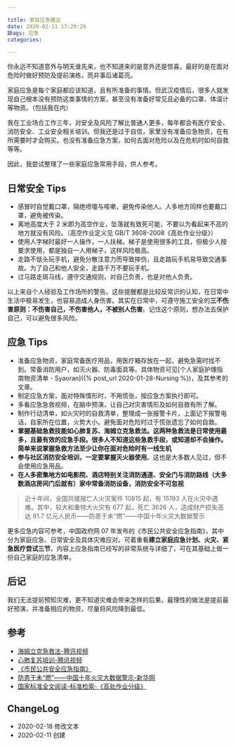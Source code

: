 ```yaml
---

title: 家庭应急建议
date: 2020-02-11 17:29:29
舔ags: 应急
categories:

---
```


你永远不知道意外与明天谁先来，也不知道来的是意外还是惊喜。最好的是在面对危险时做好预防及提前演练，而非事后诸葛亮。

<!--more-->

家庭应急是每个家庭都应该知道，且有所准备的事情。但武汉疫情后，很多人就发现自己根本没有预防这类事情的方案，甚至没有准备好常见且必备的口罩、体温计等物资。（包括我在内）

我在工业场合工作三年，对安全及风险了解比普通人更多，每年都会有医疗安全、消防安全、工业安全相关培训。但我还是过于自信，家里没有准备应急物资，在有所需要时才会购买。也没有准备应急方案，如何去面对危险以及在危机时如何自救等等。

因此，我尝试整理了一些家庭应急常用手段，供人参考。

## 日常安全 Tips

- 感冒时自觉戴口罩，隔绝喷嚏与咳嗽，避免传染他人。人多地方同样也要戴口罩，避免被传染。
- 离地高度大于 2 米即为高空作业，坠落就有致死可能，不要以为看起来不高的地方就没有风险。（高空作业定义见 GB/T 3608-2008《高处作业分级》）
- 使用人字梯时最好一人操作，一人扶梯。梯子是使用很多的工具，但极少人按要求使用，都是独自一人用梯子，这样风险极高。
- 走路不低头玩手机，避免分散注意力而导致摔伤，且走路玩手机易导致交通事故。为了自己和他人安全，走路千万不要玩手机。
- 过马路走斑马线，遵守交通规则，对自己负责，也是对他人负责。

以上来自个人经验及工作场所的警告。这些提醒都是比较反常识的认知，在日常中生活中极易发生，也容易造成人身伤害。其实在日常中，可遵守施工安全的**三不伤害原则：不伤害自己，不伤害他人，不被别人伤害**。记住这个原则，想办法去保护自己，可以避免很多风险。

## 应急 Tips

- 准备应急物资，家庭常备医疗用品，用医疗箱存放在一起，避免急需时找不到。常备消防用户，如灭火器、防毒面具等。具体物资可见[个人家庭护理指南物资清单 - Syaoran]({% post_url 2020-01-28-Nursing %})，及其参考的文章。
- 制定应急方案，面对特殊情形时，不用慌张，按应急方案执行即可。
- 多看应急急救视频，在脑中预演，让自己对灾害情形及如何自救有所了解。
- 制作行动清单，如火灾时的自救清单，整理成一张报警卡片，上面记下报警电话，自家所在位置，火势大小。避免面对危险时过于慌张遗忘了如何自救。
- **掌握基础急救技能如心肺复苏、海姆立克急救法。这两种急救法是日常使用最多，且最有效的应急手段。很多人不知道这些急救手段，或知道却不会操作。简单来说掌握急救方法至少让你在面对危险时有一线生机**
- **参与社区消防安全培训，一定要掌握灭火器使用**。这也是大多数人见过，但不会使用应急用品。
- **在人多密集地方如电影院、酒店特别关注消防通道、安全门与消防路线（大多数酒店房间门后就有）家中常备消防设备，消防安全不可忽视**

> 近十年间，全国共接报亡人火灾案件 10815 起，有 15193 人在火灾中遇难。其中，较大和重特大火灾有 677 起，死亡 3626 人，造成财产损失高达 81.7 亿元人民币——防患于未“燃”——中国十年火灾大数据警示

更多应急内容可参考，中国政府网 07 年发布的《市民公共安全应急指南》，其中分为家庭应急、日常安全及具体灾难应对。可着重看**建立家庭应急计划、火灾、紧急医疗尝试三节**，内容上应急指南已经写的非常系统与详细了，可在其基础上做一份自己家庭的应急清单。

## 后记

我们无法提前预知灾难，更不知道灾难会带来怎样的后果。最理性的做法是提前最好预演，并准备相应的物资，尽量将风险降到最低。

## 参考

- [海姆立克急救法-腾讯视频](https://v.qq.com/x/search/?q=%E6%B5%B7%E5%A7%86%E7%AB%8B%E5%85%8B%E6%80%A5%E6%95%91%E6%B3%95&stag=2&smartbox_ab=1073741824)
- [心肺复苏培训-腾讯视频](https://v.qq.com/x/search/?q=%E5%BF%83%E8%82%BA%E5%A4%8D%E8%8B%8F%E5%9F%B9%E8%AE%AD&stag=txt.playpage.vppdesc)
- [《市民公共安全应急指南》](http://www.gov.cn/ztzl/yjzn/index.htm)
- [防患于未“燃”——中国十年火灾大数据警示-新华网](http://www.xinhuanet.com/video/sjxw/2019-04/12/c_1210106721.htm)
- [国家标准全文阅读-标准检索-《高处作业分级》](http://openstd.samr.gov.cn/bzgk/gb/std_list?p.p1=0&p.p90=circulation_date&p.p91=desc&p.p2=GB/T%203608-2008)

## ChangeLog

- 2020-02-18 修改文本
- 2020-02-11 创建
